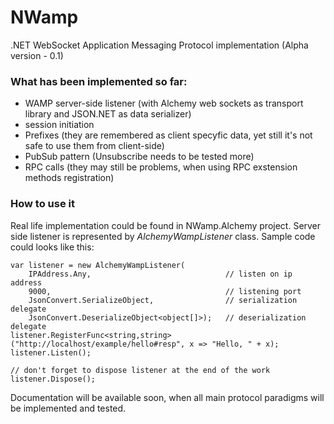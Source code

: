 NWamp
=====

.NET WebSocket Application Messaging Protocol implementation (Alpha version - 0.1)

### What has been implemented so far:
 - WAMP server-side listener (with Alchemy web sockets as transport library and JSON.NET as data serializer)
 - session initiation
 - Prefixes (they are remembered as client specyfic data, yet still it's not safe to use them from client-side)
 - PubSub pattern (Unsubscribe needs to be tested more)
 - RPC calls (they may still be problems, when using RPC exstension methods registration)
 
### How to use it

Real life implementation could be found in NWamp.Alchemy project. Server side listener is represented by *AlchemyWampListener* class. Sample code could looks like this:

	var listener = new AlchemyWampListener(			
		IPAddress.Any, 								// listen on ip address
		9000, 										// listening port
		JsonConvert.SerializeObject,				// serialization delegate
		JsonConvert.DeserializeObject<object[]>);	// deserialization delegate
	listener.RegisterFunc<string,string>("http://localhost/example/hello#resp", x => "Hello, " + x);
    listener.Listen();
	
	// don't forget to dispose listener at the end of the work
	listener.Dispose();
	
Documentation will be available soon, when all main protocol paradigms will be implemented and tested.